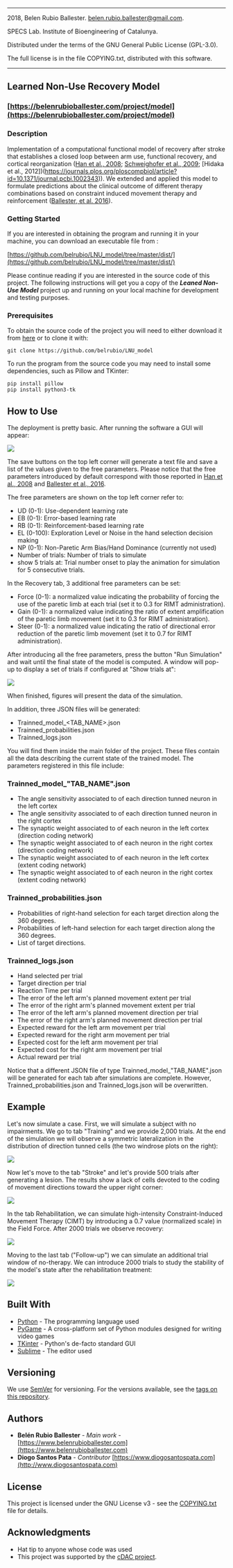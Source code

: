  ----------------------------------------------------------------------------
 2018, Belen Rubio Ballester. belen.rubio.ballester@gmail.com. 
 
 SPECS Lab. Institute of Bioengineering of Catalunya. 
 
 Distributed under the terms of the GNU General Public License (GPL-3.0). 
 
 The full license is in the file COPYING.txt, distributed with this software.
 
 ----------------------------------------------------------------------------
 
## Learned Non-Use Recovery Model
### [https://belenrubioballester.com/project/model](https://belenrubioballester.com/project/model)

### **Description**

Implementation of a computational functional model of recovery after stroke that establishes a closed loop between arm use, functional recovery, and cortical reorganization ([Han et al., 2008](https://journals.plos.org/ploscompbiol/article?id=10.1371/journal.pcbi.1000133); [Schweighofer et al., 2009](https://academic.oup.com/ptj/article/89/12/1327/2737624); [Hidaka et al., 2012])(https://journals.plos.org/ploscompbiol/article?id=10.1371/journal.pcbi.1002343)). We extended and applied this model to formulate predictions about the clinical outcome of different therapy combinations based on constraint induced movement therapy and reinforcement ([Ballester, et al. 2016](https://jneuroengrehab.biomedcentral.com/articles/10.1186/s12984-016-0178-x)).
### **Getting Started**

If you are interested in obtaining the program and running it in your machine, you can download an executable file from :

[https://github.com/belrubio/LNU_model/tree/master/dist/](https://github.com/belrubio/LNU_model/tree/master/dist/)

Please continue reading if you are interested in the source code of this project. The following instructions will get you a copy of the ***Leaned Non-Use Model*** project up and running on your local machine for development and testing purposes.

### Prerequisites

To obtain the source code of the project you will need to either download it from [here](https://github.com/belrubio/LNU_model) or to clone it with:

```
git clone https://github.com/belrubio/LNU_model
```
To run the program from the source code you may need to install some dependencies, such as Pillow and TKinter:

```
pip install pillow
pip install python3-tk

```

## How to Use

The deployment is pretty basic. After running the software a GUI will appear:

![](https://belenrubioballester.com/images/projects/model/mainWindow.png)

The save buttons on the top left corner will generate a text file and save a list of the values given to the free parameters. Please notice that the free parameters introduced by default correspond with those reported in [Han et al., 2008](https://journals.plos.org/ploscompbiol/article?id=10.1371/journal.pcbi.1000133) and [Ballester et al., 2016](https://jneuroengrehab.biomedcentral.com/articles/10.1186/s12984-016-0178-x). 

The free parameters are shown on the top left corner refer to:

- UD (0-1): Use-dependent learning rate
- EB (0-1): Error-based learning rate
- RB (0-1): Reinforcement-based learning rate
- EL (0-100): Exploration Level or Noise in the hand selection decision making
- NP (0-1): Non-Paretic Arm Bias/Hand Dominance (currently not used)
- Number of trials: Number of trials to simulate
- show 5 trials at: Trial number onset to play the animation for simulation for 5 consecutive trials.

In the Recovery tab, 3 additional free parameters can be set:

- Force (0-1): a normalized value indicating the probability of forcing the use of the paretic limb at each trial (set it to 0.3 for RIMT administration).
- Gain (0-1): a normalized value indicating the ratio of extent amplification of the paretic limb movement (set it to 0.3 for RIMT administration).
- Steer (0-1): a normalized value indicating the ratio of directional error reduction of the paretic limb movement (set it to 0.7 for RIMT administration).

After introducing all the free parameters, press the button "Run Simulation" and wait until the final state of the model is computed. A window will pop-up to display a set of trials if configured at "Show trials at":

![](https://belenrubioballester.com/images/projects/model/trialSimulation.png)

When finished, figures will present the data of the simulation.

In addition, three JSON files will be generated:

- Trainned_model_<TAB_NAME>.json
- Trainned_probabilities.json
- Trainned_logs.json

You will find them inside the main folder of the project. These files contain all the data describing the current state of the trained model. The parameters registered in this file include: 

### Trainned_model_"TAB_NAME".json
- The angle sensitivity associated to of each direction tunned neuron in the left cortex
- The angle sensitivity associated to of each direction tunned neuron in the right cortex
- The synaptic weight associated to of each neuron in the left cortex (direction coding network)
- The synaptic weight associated to of each neuron in the right cortex (direction coding network)
- The synaptic weight associated to of each neuron in the left cortex (extent coding network)
- The synaptic weight associated to of each neuron in the right cortex (extent coding network)

### Trainned_probabilities.json
- Probabilities of right-hand selection for each target direction along the 360 degrees.
- Probabilities of left-hand selection for each target direction along the 360 degrees.
- List of target directions.

### Trainned_logs.json
- Hand selected per trial
- Target direction per trial
- Reaction Time per trial
- The error of the left arm's planned movement extent per trial
- The error of the right arm's planned movement extent per trial
- The error of the left arm's planned movement direction per trial
- The error of the right arm's planned movement direction per trial
- Expected reward for the left arm movement per trial
- Expected reward for the right arm movement per trial
- Expected cost for the left arm movement per trial
- Expected cost for the right arm movement per trial
- Actual reward per trial

Notice that a different JSON file of type Trainned_model_"TAB_NAME".json will be generated for each tab after simulations are complete. However, Trainned_probabilities.json and Trainned_logs.json will be overwritten.


## Example

Let's now simulate a case. First, we will simulate a subject with no impairments. We go to tab "Training" and we provide 2,000 trials. At the end of the simulation we will observe a symmetric lateralization in the distribution of direction tunned cells (the two windrose plots on the right):

![](https://belenrubioballester.com/images/projects/model/training.png)

Now let's move to the tab "Stroke" and let's provide 500 trials after generating a lesion. The results show a lack of cells devoted to the coding of movement directions toward the upper right corner:

![](https://belenrubioballester.com/images/projects/model/stroke.png)

In the tab Rehabilitation, we can simulate high-intensity Constraint-Induced Movement Therapy (CIMT) by introducing a 0.7 value (normalized scale) in the Field Force. After 2000 trials we observe recovery:

![](https://belenrubioballester.com/images/projects/model/recovery.png)

Moving to the last tab ("Follow-up") we can simulate an additional trial window of no-therapy. We can introduce 2000 trials to study the stability of the model's state after the rehabilitation treatment:

![](https://belenrubioballester.com/images/projects/model/followup.png)

## Built With

* [Python](https://www.python.org/) - The programming language used
* [PyGame](https://www.pygame.org/) - A cross-platform set of Python modules designed for writing video games
* [TKinter](https://wiki.python.org/moin/TkInter) - Python's de-facto standard GUI
* [Sublime](https://www.sublimetext.com/) - The editor used


## Versioning

We use [SemVer](http://semver.org/) for versioning. For the versions available, see the [tags on this repository](https://github.com/belrubio/project/LNU_model). 


## Authors

* **Belén Rubio Ballester** - *Main work* - [https://www.belenrubioballester.com](https://www.belenrubioballester.com)
* **Diogo Santos Pata** - *Contributor* [https://www.diogosantospata.com](http://www.diogosantospata.com)

## License

This project is licensed under the GNU License v3 - see the [COPYING.txt](https://github.com/belrubio/project/LNU_model/COPYING.txt) file for details.


## Acknowledgments

* Hat tip to anyone whose code was used
* This project was supported by the [cDAC project](https://cordis.europa.eu/project/rcn/192386_en.html).







